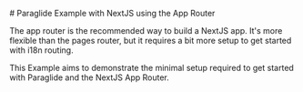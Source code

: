 # Paraglide Example with NextJS using the App Router

The app router is the recommended way to build a NextJS app. It's more flexible than the pages router, but it requires a bit more setup to get started with i18n routing.

This Example aims to demonstrate the minimal setup required to get started with Paraglide and the NextJS App Router.